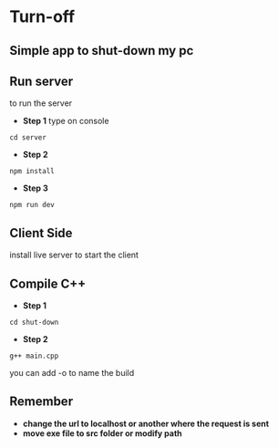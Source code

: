 # Turn-off
## Simple app to shut-down my pc 

## Run server
to run the server

- **Step 1**
 type on console 
```
cd server
```
- **Step 2**
```
npm install 
```
- **Step 3**  
```
npm run dev
```

## Client Side  
install live server to start the client

## Compile C++
- **Step 1**  
```
cd shut-down
```
- **Step 2**
```
g++ main.cpp
```
you can add -o **<name>** to name the build

## Remember 
- **change the url to localhost or another where the request is sent**
- **move exe file to src folder or modify path**

